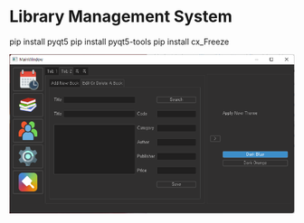 # Library Management System

pip install pyqt5
pip install pyqt5-tools
pip install cx_Freeze

![screenshot](screenshot.png)